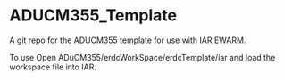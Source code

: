 # ADUCM355_Template

A git repo for the ADUCM355 template for use with IAR EWARM.

To use 
Open ADuCM355/erdcWorkSpace/erdcTemplate/iar and load the workspace file into IAR.
